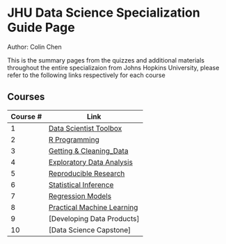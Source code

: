 # JHU Data Science Specialization Guide Page

Author: Colin Chen </br>

This is the summary pages from the quizzes and additional materials throughout the entire specializaion from Johns Hopkins University, please refer to the following links respectively for each course </br>

## Courses
Course # | Link 
--- | --- 
1 | [Data Scientist Toolbox](https://github.com/hsc251/RLearn/blob/master/JHU_DataScience/01_Data_Scientist_Toolbox/JHU01_guideline.md)
2 | [R Programming](https://github.com/hsc251/RLearn/blob/master/JHU_DataScience/02_R_Programming/JHU02_guideline.md)
3 | [Getting & Cleaning_Data](https://github.com/hsc251/RLearn/blob/master/JHU_DataScience/03_Getting_%26_Cleaning_Data/JHU03_guideline.md)
4 | [Exploratory Data Analysis](https://github.com/hsc251/RLearn/blob/master/JHU_DataScience/04_Exploratory_Data_Analysis/JHU04_guideline.md)
5 | [Reproducible Research](https://github.com/hsc251/RLearn/blob/master/JHU_DataScience/05_Reproducible_Research/JHU05_guideline.md)
6 | [Statistical Inference](https://github.com/hsc251/RLearn/blob/master/JHU_DataScience/06_Statistical_Inference/JHU06_guideline.md)
7 | [Regression Models](https://github.com/hsc251/RLearn/blob/master/JHU_DataScience/07_Regression_Models/JHU07_guideline.md)
8 | [Practical Machine Learning](https://github.com/hsc251/RLearn/blob/master/JHU_DataScience/08_Practical_Machine_Learning/JHU08_guideline.md)
9 | [Developing Data Products]
10 | [Data Science Capstone]
</br>
